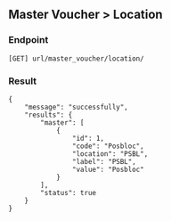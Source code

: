 ## Master Voucher > Location

### Endpoint
````
[GET] url/master_voucher/location/ 
````
### Result
````
{
    "message": "successfully",
    "results": {
        "master": [
            {
                "id": 1,
                "code": "Posbloc",
                "location": "PSBL",
                "label": "PSBL",
                "value": "Posbloc"
            }
        ],
        "status": true
    }
}
````